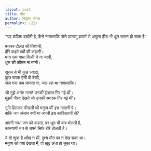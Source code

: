 ```yaml
---  
layout: post  
title: हीरा  
author: सिद्धांत गोयल
permalink: /22/
---  
```


"यह कविता दर्शाती है, कैसे नागासाकि जैसे परमाणु हमलों से अमूल्य हीरा भी धूल समान हो जाता है"  
  
बनकर दौलत की निशानी,  
हीरे कहते वर्षों की कहानी।  
मगर एक गाथा किसी ने ना जानी,  
धूल की कीमत ना मानी।  
  
सूरज से भी कुछ ज़्यादा,  
कुछ चमक ऐसी वो देखी,  
जल गया कब जानता ना, जल रहा था नागासाकि।  
  
जो मुझे अनंत मानते उनकी ईमारत गिर गई थीं।  
मुझमें गौरव देखते जो उनकी स्मारक गिर गई थीं।  

भूमि हिलकर चीखती थी मनुष्य की इस नादानी पे।  
बाकि जग अंजान क्यों था अपनी इस कारिस्तानी से?  
  
अपनी गाथा जग को कहता, पर धूल भी कब बोलती है,  
कामयाबी धन से अपने सिर्फ़ हीरे तोलती है।  
  
ये तो शुक्र है आँख न थीं, दृश्य मौत का न देख सका था।  
मनुष्य को क्या देखता मैं, वो खुद अंधा हो चुका था।
